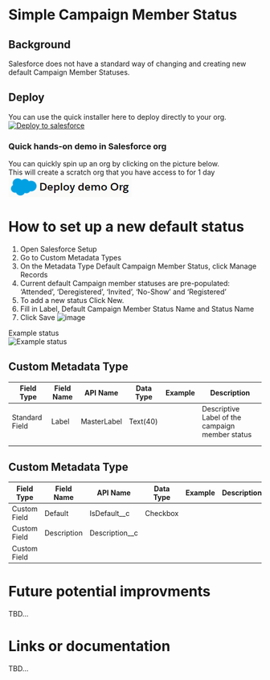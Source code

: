 # Simple Campaign Member Status 

## Background

Salesforce does not have a standard way of changing and creating new default Campaign Member Statuses. 

## Deploy

You can use the quick installer here to deploy directly to your org. \
[![Deploy to salesforce](https://githubsfdeploy.herokuapp.com/resources/img/deploy.png)](https://githubsfdeploy.herokuapp.com/?owner=ehsky&repo=Default-Campaign-member-status-creator)

### Quick hands-on demo in Salesforce org

You can quickly spin up an org by clicking on the picture below. \
This will create a scratch org that you have access to for 1 day \
[![Demo scratch org](/.assets/deployDemo.png)](https://hosted-scratch.herokuapp.com/launch?template=https://github.com/ehsky/Default-Campaign-member-status-creator)

# How to set up a new default status

1.	Open Salesforce Setup
2.	Go to Custom Metadata Types
3.	On the Metadata Type Default Campaign Member Status, click Manage Records
4.	Current default Campaign member statuses are pre-populated: ‘Attended’, ‘Deregistered’, ‘Invited’, ‘No-Show’ and ‘Registered’
5.	To add a new status Click New.
6.	Fill in Label, Default Campaign Member Status Name and Status Name
7.	Click Save
![image](https://user-images.githubusercontent.com/123372077/214292774-c5f755cc-e614-4bc5-ba34-fb6903acb7ad.png)


Example status \
![Example status ](.assets/exampleCustomMDTrecord.png)

## Custom Metadata Type

| Field Type     | Field Name | API Name    | Data Type | Example | Description                                     |
|----------------|------------|-------------|-----------|---------|-------------------------------------------------|
| Standard Field | Label      | MasterLabel | Text(40)  |         | Descriptive Label of the campaign member status |
|                |            |             |           |         |                                                 |
|                |            |             |           |         |                                                 |


## Custom Metadata Type

| Field Type     | Field Name | API Name     | Data Type | Example | Description                                     |
|----------------|------------|------------- |-----------|---------|-------------------------------------------------|
| Custom Field   | Default    |IsDefault__c  |Checkbox   |         |                                                 |
| Custom Field   |Description |Description__c           |           |         |                                                 |
| Custom Field   |            |              |           |         |                                                 |


# Future potential improvments

TBD...

# Links or documentation

TBD...
